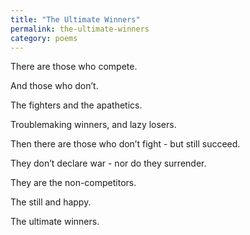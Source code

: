 ```yaml
---
title: "The Ultimate Winners"
permalink: the-ultimate-winners
category: poems
---
```


There are those who compete.

And those who don’t.

The fighters and the apathetics.

Troublemaking winners, and lazy losers.

Then there are those who don’t fight - but still succeed.

They don’t declare war - nor do they surrender.

They are the non-competitors.

The still and happy.

The ultimate winners.
